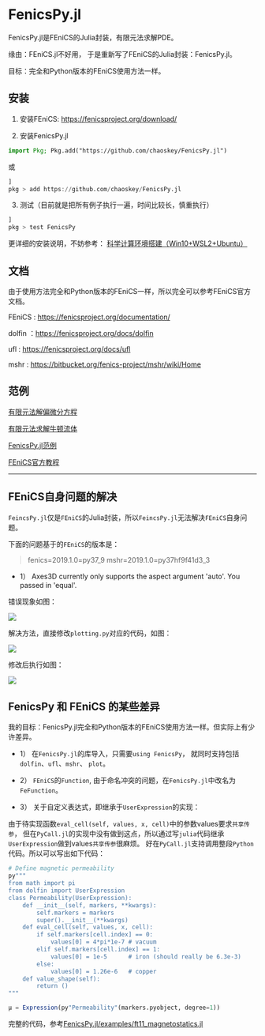 # FenicsPy.jl

FenicsPy.jl是FEniCS的Julia封装，有限元法求解PDE。 

缘由：FEniCS.jl不好用， 于是重新写了FEniCS的Julia封装：FenicsPy.jl。

目标：完全和Python版本的FEniCS使用方法一样。

## 安装

1.  安装FEniCS:     https://fenicsproject.org/download/

2.  安装FenicsPy.jl

```julia
import Pkg; Pkg.add("https://github.com/chaoskey/FenicsPy.jl")
```

或

```julia
]
pkg > add https://github.com/chaoskey/FenicsPy.jl
```

3. 测试（目前就是把所有例子执行一遍，时间比较长，慎重执行）

```julia
]
pkg > test FenicsPy
```

更详细的安装说明，不妨参考： [科学计算环境搭建（Win10+WSL2+Ubuntu）](https://chaoskey.gitee.io/notes/docs/julia/0095/)

## 文档

由于使用方法完全和Python版本的FEniCS一样，所以完全可以参考FEniCS官方文档。

FEniCS : https://fenicsproject.org/documentation/

dolfin ：https://fenicsproject.org/docs/dolfin

ufl : https://fenicsproject.org/docs/ufl

mshr : https://bitbucket.org/fenics-project/mshr/wiki/Home

## 范例

[有限元法解偏微分方程](https://chaoskey.gitee.io/notes/docs/julia/0094/)

[有限元法求解牛顿流体](https://chaoskey.gitee.io/notes/docs/julia/0096/)

[FenicsPy.jl范例](https://gitee.com/chaoskey/FenicsPy.jl/tree/master/examples)

[FEniCS官方教程](https://fenicsproject.org/tutorial/) 

----------------------------------------

## FEniCS自身问题的解决

`FeincsPy.jl`仅是`FEniCS`的Julia封装，所以`FeincsPy.jl`无法解决`FEniCS`自身问题。

下面的问题基于的`FEniCS`的版本是：

> fenics=2019.1.0=py37_9
> mshr=2019.1.0=py37hf9f41d3_3


- 1） Axes3D currently only supports the aspect argument 'auto'. You passed in 'equal'.

错误现象如图：

![](https://chaoskey.github.io/notes/001.jpg)

解决方法，直接修改`plotting.py`对应的代码，如图：

![](https://chaoskey.github.io/notes/003.jpg)

修改后执行如图：

![](https://chaoskey.github.io/notes/002.jpg)


## FenicsPy 和 FEniCS 的某些差异

我的目标：FenicsPy.jl完全和Python版本的FEniCS使用方法一样。但实际上有少许差异。

- 1） 在`FenicsPy.jl`的库导入，只需要`using FenicsPy`， 就同时支持包括`dolfin`、`ufl`、`mshr`、 `plot`。

- 2） `FEniCS`的`Function`, 由于命名冲突的问题，在`FenicsPy.jl`中改名为`FeFunction`。

- 3） 关于自定义表达式，即继承于`UserExpression`的实现：

由于待实现函数`eval_cell(self, values, x, cell)`中的参数values要求`共享传参`， 但在`PyCall.jl`的实现中没有做到这点，所以通过写`julia`代码继承`UserExpression`做到values`共享传参`很麻烦。 好在`PyCall.jl`支持调用整段`Python`代码。所以可以写出如下代码：

```julia
# Define magnetic permeability
py"""
from math import pi
from dolfin import UserExpression
class Permeability(UserExpression):
    def __init__(self, markers, **kwargs):
        self.markers = markers
        super().__init__(**kwargs)
    def eval_cell(self, values, x, cell):
        if self.markers[cell.index] == 0:
            values[0] = 4*pi*1e-7 # vacuum
        elif self.markers[cell.index] == 1:
            values[0] = 1e-5      # iron (should really be 6.3e-3)
        else:
            values[0] = 1.26e-6   # copper
    def value_shape(self):
        return ()
"""

μ = Expression(py"Permeability"(markers.pyobject, degree=1))
```

完整的代码，参考[FenicsPy.jl/examples/ft11_magnetostatics.jl](https://gitee.com/chaoskey/FenicsPy.jl/blob/master/examples/ft11_magnetostatics.jl)


